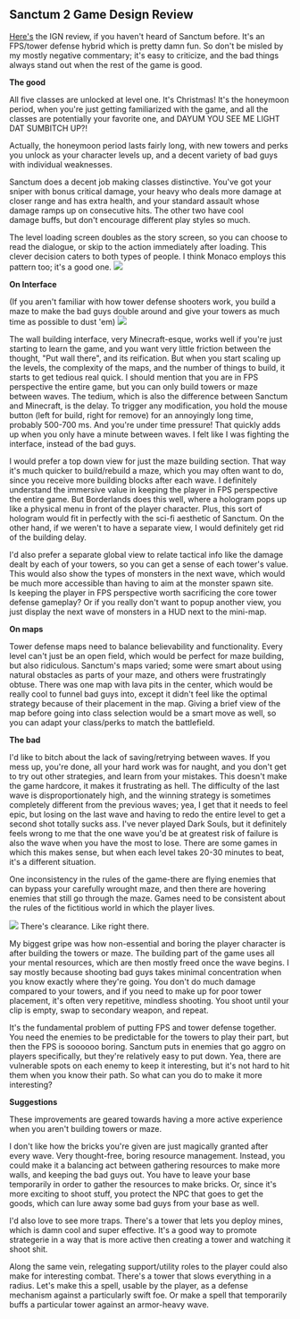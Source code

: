 ## Sanctum 2 Game Design Review

[Here's](http://www.ign.com/articles/2013/05/15/sanctum-2-review) the IGN review, if you haven't heard of Sanctum before. It's an FPS/tower defense hybrid which is pretty damn fun. So don't be misled by my mostly negative commentary; it's easy to criticize, and the bad things always stand out when the rest of the game is good.

**The good**

All five classes are unlocked at level one. It's Christmas! It's the honeymoon period, when you're just getting familiarized with the game, and all the classes are potentially your favorite one, and DAYUM YOU SEE ME LIGHT DAT SUMBITCH UP?!

Actually, the honeymoon period lasts fairly long, with new towers and perks you unlock as your character levels up, and a decent variety of bad guys with individual weaknesses.

Sanctum does a decent job making classes distinctive. You've got your sniper with bonus critical damage, your heavy who deals more damage at closer range and has extra health, and your standard assault whose damage ramps up on consecutive hits. The other two have cool damage buffs, but don't encourage different play styles so much.

The level loading screen doubles as the story screen, so you can choose to read the dialogue, or skip to the action immediately after loading. This clever decision caters to both types of people. I think Monaco employs this pattern too; it's a good one.
![]({{site.baseurl}}//sanctum%201.jpg)

**On Interface**

(If you aren't familiar with how tower defense shooters work, you build a maze to make the bad guys double around and give your towers as much time as possible to dust 'em) 
![]({{site.baseurl}}//sanctum%203.jpg)

The wall building interface, very Minecraft-esque, works well if you're just starting to learn the game, and you want very little friction between the thought, "Put wall there", and its reification. But when you start scaling up the levels, the complexity of the maps, and the number of things to build, it starts to get tedious real quick. I should mention that you are in FPS perspective the entire game, but you can only build towers or maze between waves. The tedium, which is also the difference between Sanctum and Minecraft, is the delay. To trigger any modification, you hold the mouse button (left for build, right for remove) for an annoyingly long time, probably 500-700 ms. And you're under time pressure! That quickly adds up when you only have a minute between waves. I felt like I was fighting the interface, instead of the bad guys.

I would prefer a top down view for just the maze building section. That way it's much quicker to build/rebuild a maze, which you may often want to do, since you receive more building blocks after each wave. I definitely understand the immersive value in keeping the player in FPS perspective the entire game. But Borderlands does this well, where a hologram pops up like a physical menu in front of the player character. Plus, this sort of hologram would fit in perfectly with the sci-fi aesthetic of Sanctum. On the other hand, if we weren't to have a separate view, I would definitely get rid of the building delay.

I'd also prefer a separate global view to relate tactical info like the damage dealt by each of your towers, so you can get a sense of each tower's value. This would also show the types of monsters in the next wave, which would be much more accessible than having to aim at the monster spawn site. Is keeping the player in FPS perspective worth sacrificing the core tower defense gameplay? Or if you really don't want to popup another view, you just display the next wave of monsters in a HUD next to the mini-map.

**On maps**

Tower defense maps need to balance believability and functionality. Every level can't just be an open field, which would be perfect for maze building, but also ridiculous. Sanctum's maps varied; some were smart about using natural obstacles as parts of your maze, and others were frustratingly obtuse. There was one map with lava pits in the center, which would be really cool to funnel bad guys into, except it didn't feel like the optimal strategy because of their placement in the map. Giving a brief view of the map before going into class selection would be a smart move as well, so you can adapt your class/perks to match the battlefield.

**The bad**

I'd like to bitch about the lack of saving/retrying between waves. If you mess up, you're done, all your hard work was for naught, and you don't get to try out other strategies, and learn from your mistakes. This doesn't make the game hardcore, it makes it frustrating as hell. The difficulty of the last wave is disproportionately high, and the winning strategy is sometimes completely different from the previous waves; yea, I get that it needs to feel epic, but losing on the last wave and having to redo the entire level to get a second shot totally sucks ass. I've never played Dark Souls, but it definitely feels wrong to me that the one wave you'd be at greatest risk of failure is also the wave when you have the most to lose. There are some games in which this makes sense, but when each level takes 20-30 minutes to beat, it's a different situation.

One inconsistency in the rules of the game-there are flying enemies that can bypass your carefully wrought maze, and then there are hovering enemies that still go through the maze. Games need to be consistent about the rules of the fictitious world in which the player lives.

![]({{site.baseurl}}//sanctum%202.jpg)
There's clearance. Like right there.

My biggest gripe was how non-essential and boring the player character is after building the towers or maze. The building part of the game uses all your mental resources, which are then mostly freed once the wave begins. I say mostly because shooting bad guys takes minimal concentration when you know exactly where they're going. You don't do much damage compared to your towers, and if you need to make up for poor tower placement, it's often very repetitive, mindless shooting. You shoot until your clip is empty, swap to secondary weapon, and repeat.

It's the fundamental problem of putting FPS and tower defense together. You need the enemies to be predictable for the towers to play their part, but then the FPS is soooooo boring. Sanctum puts in enemies that go aggro on players specifically, but they're relatively easy to put down. Yea, there are vulnerable spots on each enemy to keep it interesting, but it's not hard to hit them when you know their path. So what can you do to make it more interesting?

**Suggestions**

These improvements are geared towards having a more active experience when you aren't building towers or maze.

I don't like how the bricks you're given are just magically granted after every wave. Very thought-free, boring resource management. Instead, you could make it a balancing act between gathering resources to make more walls, and keeping the bad guys out. You have to leave your base temporarily in order to gather the resources to make bricks. Or, since it's more exciting to shoot stuff, you protect the NPC that goes to get the goods, which can lure away some bad guys from your base as well.

I'd also love to see more traps. There's a tower that lets you deploy mines, which is damn cool and super effective. It's a good way to promote strategerie in a way that is more active then creating a tower and watching it shoot shit.

Along the same vein, relegating support/utility roles to the player could also make for interesting combat. There's a tower that slows everything in a radius. Let's make this a spell, usable by the player, as a defense mechanism against a particularly swift foe. Or make a spell that temporarily buffs a particular tower against an armor-heavy wave.